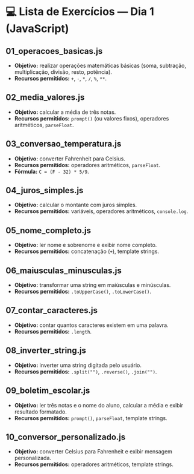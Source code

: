 # 💻 Lista de Exercícios — Dia 1 (JavaScript)

## 01_operacoes_basicas.js
- **Objetivo:** realizar operações matemáticas básicas (soma, subtração, multiplicação, divisão, resto, potência).
- **Recursos permitidos:** `+`, `-`, `*`, `/`, `%`, `**`.

## 02_media_valores.js
- **Objetivo:** calcular a média de três notas.
- **Recursos permitidos:** `prompt()` (ou valores fixos), operadores aritméticos, `parseFloat`.

## 03_conversao_temperatura.js
- **Objetivo:** converter Fahrenheit para Celsius.
- **Recursos permitidos:** operadores aritméticos, `parseFloat`.
- **Fórmula:** `C = (F - 32) * 5/9`.

## 04_juros_simples.js
- **Objetivo:** calcular o montante com juros simples.
- **Recursos permitidos:** variáveis, operadores aritméticos, `console.log`.

## 05_nome_completo.js
- **Objetivo:** ler nome e sobrenome e exibir nome completo.
- **Recursos permitidos:** concatenação (`+`), template strings.

## 06_maiusculas_minusculas.js
- **Objetivo:** transformar uma string em maiúsculas e minúsculas.
- **Recursos permitidos:** `.toUpperCase()`, `.toLowerCase()`.

## 07_contar_caracteres.js
- **Objetivo:** contar quantos caracteres existem em uma palavra.
- **Recursos permitidos:** `.length`.

## 08_inverter_string.js
- **Objetivo:** inverter uma string digitada pelo usuário.
- **Recursos permitidos:** `.split("")`, `.reverse()`, `.join("")`.

## 09_boletim_escolar.js
- **Objetivo:** ler três notas e o nome do aluno, calcular a média e exibir resultado formatado.
- **Recursos permitidos:** `prompt()`, `parseFloat`, template strings.

## 10_conversor_personalizado.js
- **Objetivo:** converter Celsius para Fahrenheit e exibir mensagem personalizada.
- **Recursos permitidos:** operadores aritméticos, template strings.
